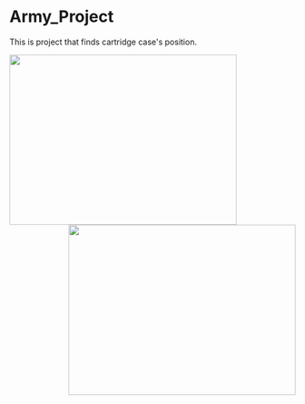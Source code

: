 # Army_Project
This is  project that finds cartridge case's position.

<img src='https://github.com/user-attachments/assets/06fdf030-8d92-470e-99d6-563f428b0567' width=400, height=300 align='left'/>
<img src='https://github.com/user-attachments/assets/76aaefd2-156e-4419-ac65-3e62bbd643eb' width=400, height=300 align='right'/>
